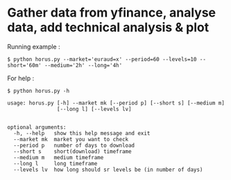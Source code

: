 # Gather data from yfinance, analyse data, add technical analysis & plot

Running example :

    $ python horus.py --market='euraud=x' --period=60 --levels=10 --short='60m' --medium='2h' --long='4h'

For help :

    $ python horus.py -h
    
    usage: horus.py [-h] --market mk [--period p] [--short s] [--medium m]
                    [--long l] [--levels lv]


    optional arguments:
      -h, --help   show this help message and exit
      --market mk  market you want to check
      --period p   number of days to download
      --short s    short(download) timeframe
      --medium m   medium timeframe
      --long l     long timeframe
      --levels lv  how long should sr levels be (in number of days)

